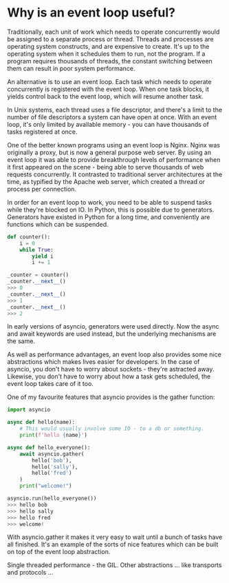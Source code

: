 # Why is an event loop useful?

Traditionally, each unit of work which needs to operate concurrently would be assigned to a separate process or thread. Threads and processes are operating system constructs, and are expensive to create. It's up to the operating system when it schedules them to run, not the program. If a program requires thousands of threads, the constant switching between them can result in poor system performance.

An alternative is to use an event loop. Each task which needs to operate concurrently is registered with the event loop. When one task blocks, it yields control back to the event loop, which will resume another task.

In Unix systems, each thread uses a file descriptor, and there's a limit to the number of file descriptors a system can have open at once. With an event loop, it's only limited by available memory - you can have thousands of tasks registered at once.

One of the better known programs using an event loop is Nginx. Nginx was originally a proxy, but is now a general purpose web server. By using an event loop it was able to provide breakthrough levels of performance when it first appeared on the scene - being able to serve thousands of web requests concurrently. It contrasted to traditional server architectures at the time, as typified by the Apache web server, which created a thread or process per connection.

In order for an event loop to work, you need to be able to suspend tasks while they're blocked on IO. In Python, this is possible due to generators. Generators have existed in Python for a long time, and conveniently are functions which can be suspended.

```python
def counter():
    i = 0
    while True:
        yield i
        i += 1

_counter = counter()
_counter.__next__()
>>> 0
_counter.__next__()
>>> 1
_counter.__next__()
>>> 2
```

In early versions of asyncio, generators were used directly. Now the async and await keywords are used instead, but the underlying mechanisms are the same.

As well as performance advantages, an event loop also provides some nice abstractions which makes lives easier for developers. In the case of asyncio, you don't have to worry about sockets - they're astracted away. Likewise, you don't have to worry about how a task gets scheduled, the event loop takes care of it too.

One of my favourite features that asyncio provides is the gather function:

```python
import asyncio

async def hello(name):
    # This would usually involve some IO - to a db or something.
    print(f'hello {name}')

async def hello_everyone():
    await asyncio.gather(
        hello('bob'),
        hello('sally'),
        hello('fred')
    )
    print("welcome!")

asyncio.run(hello_everyone())
>>> hello bob
>>> hello sally
>>> hello fred
>>> welcome!
```
With asyncio.gather it makes it very easy to wait until a bunch of tasks have all finished. It's an example of the sorts of nice features which can be built on top of the event loop abstraction.

Single threaded performance - the GIL. Other abstractions ... like transports and protocols ...
